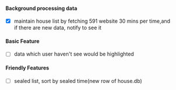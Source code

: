 


#### Background processing data
+ [x] maintain house list by fetching 591 website 30 mins per time,and  
if there are new data, notify to see it


#### Basic Feature
+ [ ] data which user haven't see would be highlighted


#### Friendly Features
+ [ ] sealed list, sort by sealed time(new row of house.db)
